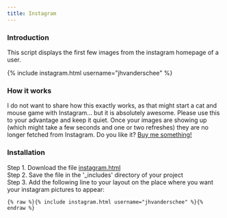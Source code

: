 ```yaml
---
title: Instagram
---
```


### Introduction

This script displays the first few images from the instagram homepage of a user.

{% include instagram.html username="jhvanderschee" %}

### How it works

I do not want to share how this exactly works, as that might start a cat and mouse game with Instagram... but it is absolutely awesome. Please use this to your advantage and keep it quiet. Once your images are showing up (which might take a few seconds and one or two refreshes) they are no longer fetched from Instagram. Do you like it? [Buy me something!](/donate/)

### Installation

Step 1. Download the file [instagram.html](https://raw.githubusercontent.com/jhvanderschee/jekyllcodex/gh-pages/_includes/instagram.html)
<br />Step 2. Save the file in the '_includes' directory of your project
<br />Step 3. Add the following line to your layout on the place where you want your instagram pictures to appear:

```
{% raw %}{% include instagram.html username="jhvanderschee" %}{% endraw %}
```
